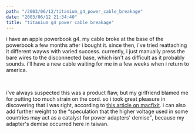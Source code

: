 ```yaml
---
path: "/2003/06/12/titanium_g4_power_cable_breakage" 
date: "2003/06/12 21:34:40" 
title: "titanium g4 power cable breakage" 
---
```

<p>i have an apple powerbook g4. my cable broke at the base of the powerbook a few months after i bought it. since then, i've tried reattaching it different wayws with varied success. currently, i just manually press the bare wires to the disconnected base, which isn't as difficult as it probably sounds. i'll have a new cable waiting for me in a few weeks when i return to america.</p><br><p>i've always suspected this was a product flaw, but my girlfriend blamed me for putting too much strain on the cord. so i took great pleasure in discovering that i was right, according to <a href="http://www.macfixit.com/article.php?story=20030611075049775">this article on macfixit</a>. i can also add further weight to the <q>speculation that the higher voltage used in some countries may act as a catalyst for power adapters' demise</q>, because my adapter's demise occurred here in taiwan.</p>